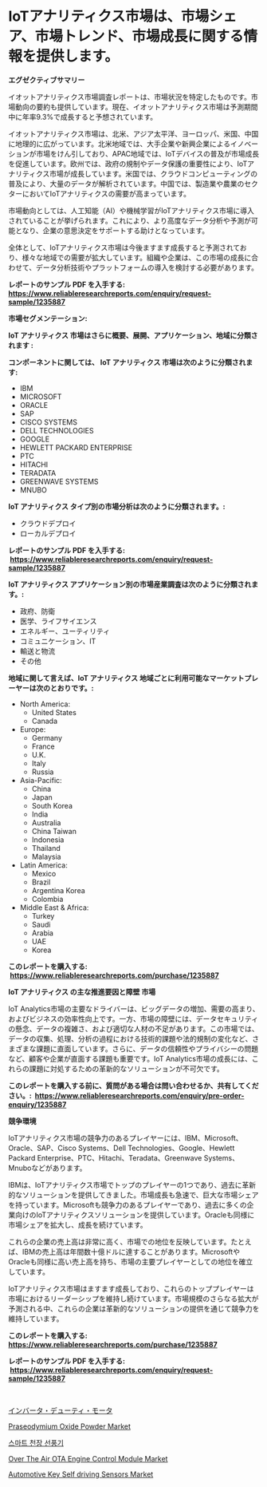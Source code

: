 <p><h1>IoTアナリティクス市場は、市場シェア、市場トレンド、市場成長に関する情報を提供します。</h1></p><p><strong>エグゼクティブサマリー</strong></p>
<p><p>イオットアナリティクス市場調査レポートは、市場状況を特定したものです。市場動向の要約も提供しています。現在、イオットアナリティクス市場は予測期間中に年率9.3%で成長すると予想されています。</p><p>イオットアナリティクス市場は、北米、アジア太平洋、ヨーロッパ、米国、中国に地理的に広がっています。北米地域では、大手企業や新興企業によるイノベーションが市場をけん引しており、APAC地域では、IoTデバイスの普及が市場成長を促進しています。欧州では、政府の規制やデータ保護の重要性により、IoTアナリティクス市場が成長しています。米国では、クラウドコンピューティングの普及により、大量のデータが解析されています。中国では、製造業や農業のセクターにおいてIoTアナリティクスの需要が高まっています。</p><p>市場動向としては、人工知能（AI）や機械学習がIoTアナリティクス市場に導入されていることが挙げられます。これにより、より高度なデータ分析や予測が可能となり、企業の意思決定をサポートする助けとなっています。</p><p>全体として、IoTアナリティクス市場は今後ますます成長すると予測されており、様々な地域での需要が拡大しています。組織や企業は、この市場の成長に合わせて、データ分析技術やプラットフォームの導入を検討する必要があります。</p></p>
<p><strong>レポートのサンプル PDF を入手する: <a href="https://www.reliableresearchreports.com/enquiry/request-sample/1235887">https://www.reliableresearchreports.com/enquiry/request-sample/1235887</a></strong></p>
<p><strong>市場セグメンテーション:</strong></p>
<p><strong> IoT アナリティクス 市場はさらに概要、展開、アプリケーション、地域に分類されます :</strong></p>
<p><strong>コンポーネントに関しては、 IoT アナリティクス 市場は次のように分類されます: &nbsp;</strong></p>
<p><ul><li>IBM</li><li>MICROSOFT</li><li>ORACLE</li><li>SAP</li><li>CISCO SYSTEMS</li><li>DELL TECHNOLOGIES</li><li>GOOGLE</li><li>HEWLETT PACKARD ENTERPRISE</li><li>PTC</li><li>HITACHI</li><li>TERADATA</li><li>GREENWAVE SYSTEMS</li><li>MNUBO</li></ul></p>
<p><strong> IoT アナリティクス タイプ別の市場分析は次のように分類されます。:</strong></p>
<p><ul><li>クラウドデプロイ</li><li>ローカルデプロイ</li></ul></p>
<p><strong>レポートのサンプル PDF を入手する: &nbsp;<a href="https://www.reliableresearchreports.com/enquiry/request-sample/1235887">https://www.reliableresearchreports.com/enquiry/request-sample/1235887</a></strong></p>
<p><strong> IoT アナリティクス アプリケーション別の市場産業調査は次のように分類されます。:</strong></p>
<p><ul><li>政府、防衛</li><li>医学、ライフサイエンス</li><li>エネルギー、ユーティリティ</li><li>コミュニケーション、IT</li><li>輸送と物流</li><li>その他</li></ul></p>
<p><strong>地域に関して言えば、IoT アナリティクス 地域ごとに利用可能なマーケットプレーヤーは次のとおりです。:</strong></p>
<p><ul>
    <li>
        North America:
        <ul>
            <li>United States</li>
            <li>Canada</li>
        </ul>
    </li>
    <li>
        Europe:
        <ul>
            <li>Germany</li>
            <li>France</li>
            <li>U.K.</li>
            <li>Italy</li>
            <li>Russia</li>
        </ul>
    </li>
    <li>
        Asia-Pacific:
        <ul>
            <li>China</li>
            <li>Japan</li>
            <li>South Korea</li>
            <li>India</li>
            <li>Australia</li>
            <li>China Taiwan</li>
            <li>Indonesia</li>
            <li>Thailand</li>
            <li>Malaysia</li>
        </ul>
    </li>
    <li>
        Latin America:
        <ul>
            <li>Mexico</li>
            <li>Brazil</li>
            <li>Argentina Korea</li>
            <li>Colombia</li>
        </ul>
    </li>
    <li>
        Middle East & Africa:
        <ul>
            <li>Turkey</li>
            <li>Saudi</li>
            <li>Arabia</li>
            <li>UAE</li>
            <li>Korea</li>
        </ul>
    </li>
    </ul></p>
<p><strong>このレポートを購入する: &nbsp;<a href="https://www.reliableresearchreports.com/purchase/1235887">https://www.reliableresearchreports.com/purchase/1235887</a></strong></p>
<p><strong>IoT アナリティクス の主な推進要因と障壁 市場</strong></p>
<p><p>IoT Analytics市場の主要なドライバーは、ビッグデータの増加、需要の高まり、およびビジネスの効率性向上です。一方、市場の障壁には、データセキュリティの懸念、データの複雑さ、および適切な人材の不足があります。この市場では、データの収集、処理、分析の過程における技術的課題や法的規制の変化など、さまざまな課題に直面しています。さらに、データの信頼性やプライバシーの問題など、顧客や企業が直面する課題も重要です。IoT Analytics市場の成長には、これらの課題に対処するための革新的なソリューションが不可欠です。</p></p>
<p><strong>このレポートを購入する前に、質問がある場合は問い合わせるか、共有してください。:&nbsp; <a href="https://www.reliableresearchreports.com/enquiry/pre-order-enquiry/1235887">https://www.reliableresearchreports.com/enquiry/pre-order-enquiry/1235887</a></strong></p>
<p><strong>競争環境</strong></p>
<p><p>IoTアナリティクス市場の競争力のあるプレイヤーには、IBM、Microsoft、Oracle、SAP、Cisco Systems、Dell Technologies、Google、Hewlett Packard Enterprise、PTC、Hitachi、Teradata、Greenwave Systems、Mnuboなどがあります。</p><p>IBMは、IoTアナリティクス市場でトップのプレイヤーの1つであり、過去に革新的なソリューションを提供してきました。市場成長も急速で、巨大な市場シェアを持っています。Microsoftも競争力のあるプレイヤーであり、過去に多くの企業向けのIoTアナリティクスソリューションを提供しています。Oracleも同様に市場シェアを拡大し、成長を続けています。</p><p>これらの企業の売上高は非常に高く、市場での地位を反映しています。たとえば、IBMの売上高は年間数十億ドルに達することがあります。MicrosoftやOracleも同様に高い売上高を持ち、市場の主要プレイヤーとしての地位を確立しています。</p><p>IoTアナリティクス市場はますます成長しており、これらのトッププレイヤーは市場におけるリーダーシップを維持し続けています。市場規模のさらなる拡大が予測される中、これらの企業は革新的なソリューションの提供を通じて競争力を維持しています。</p></p>
<p><strong>このレポートを購入する: &nbsp; <a href="https://www.reliableresearchreports.com/purchase/1235887">https://www.reliableresearchreports.com/purchase/1235887</a></strong></p>
<p><strong>レポートのサンプル PDF を入手する: &nbsp;<a href="https://www.reliableresearchreports.com/enquiry/request-sample/1235887">https://www.reliableresearchreports.com/enquiry/request-sample/1235887</a></strong><strong></strong></p>
<p>&nbsp;</p>
<p><p><a href="https://github.com/lababdou/Market-Research-Report-List-2/blob/main/8722150186483.md">インバータ・デューティ・モータ</a></p><p><a href="https://issuu.com/reportprime-2/docs/praseodymium-oxide-powder-market-size-2030.pptx">Praseodymium Oxide Powder Market</a></p><p><a href="https://github.com/jntpkh496620/Market-Research-Report-List-1/blob/main/3392426186448.md">스마트 천장 선풍기</a></p><p><a href="https://github.com/NorbertYates/Market-Research-Report-List-3/blob/main/over-the-air-ota-engine-control-module-market.md">Over The Air OTA Engine Control Module Market</a></p><p><a href="https://github.com/prosalinda88/Market-Research-Report-List-3/blob/main/automotive-key-self-driving-sensors-market.md">Automotive Key Self driving Sensors Market</a></p></p>